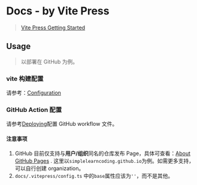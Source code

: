 # Docs - by Vite Press

> [Vite Press Getting Started](https://vitepress.vuejs.org/guide/getting-started)

## Usage

> 以部署在 GitHub 为例。

### vite 构建配置

请参考：[Configuration](https://vitepress.vuejs.org/guide/configuration)

### GitHub Action 配置

请参考[Deploying](https://vitepress.vuejs.org/guide/deploying)配置 GitHub workflow 文件。

#### 注意事项

1. GitHub 目前仅支持与**用户/组织**同名的仓库发布
   Page，具体可查看：[About GitHub Pages](https://docs.github.com/cn/pages/getting-started-with-github-pages/about-github-pages)
   . 这里以`simplelearncoding.github.io`为例。如需更多支持，可以自行创建 organization。
2. `docs/.vitepress/config.ts` 中的`base`属性应该为`''`，而不是其他。
